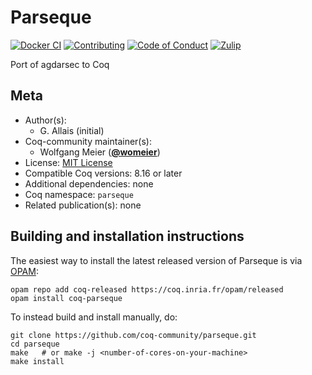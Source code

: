 <!---
This file was generated from `meta.yml`, please do not edit manually.
Follow the instructions on https://github.com/coq-community/templates to regenerate.
--->
# Parseque

[![Docker CI][docker-action-shield]][docker-action-link]
[![Contributing][contributing-shield]][contributing-link]
[![Code of Conduct][conduct-shield]][conduct-link]
[![Zulip][zulip-shield]][zulip-link]

[docker-action-shield]: https://github.com/coq-community/parseque/workflows/Docker%20CI/badge.svg?branch=master
[docker-action-link]: https://github.com/coq-community/parseque/actions?query=workflow:"Docker%20CI"

[contributing-shield]: https://img.shields.io/badge/contributions-welcome-%23f7931e.svg
[contributing-link]: https://github.com/coq-community/manifesto/blob/master/CONTRIBUTING.md

[conduct-shield]: https://img.shields.io/badge/%E2%9D%A4-code%20of%20conduct-%23f15a24.svg
[conduct-link]: https://github.com/coq-community/manifesto/blob/master/CODE_OF_CONDUCT.md

[zulip-shield]: https://img.shields.io/badge/chat-on%20zulip-%23c1272d.svg
[zulip-link]: https://coq.zulipchat.com/#narrow/stream/237663-coq-community-devs.20.26.20users



Port of agdarsec to Coq

## Meta

- Author(s):
  - G. Allais (initial)
- Coq-community maintainer(s):
  - Wolfgang Meier ([**@womeier**](https://github.com/womeier))
- License: [MIT License](LICENSE)
- Compatible Coq versions: 8.16 or later
- Additional dependencies: none
- Coq namespace: `parseque`
- Related publication(s): none

## Building and installation instructions

The easiest way to install the latest released version of Parseque
is via [OPAM](https://opam.ocaml.org/doc/Install.html):

```shell
opam repo add coq-released https://coq.inria.fr/opam/released
opam install coq-parseque
```

To instead build and install manually, do:

``` shell
git clone https://github.com/coq-community/parseque.git
cd parseque
make   # or make -j <number-of-cores-on-your-machine> 
make install
```



